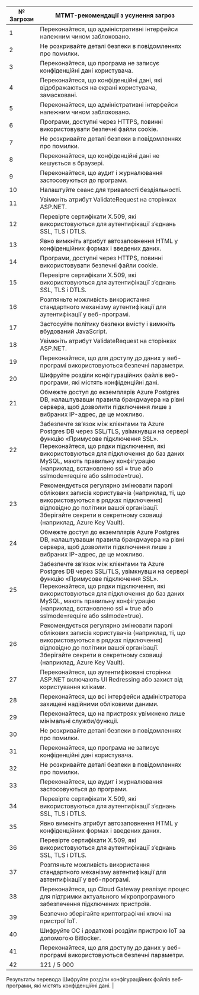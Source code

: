 | № Загрози | MTMT-рекомендації з усунення загроз |
|---|---|
| 1 | Переконайтеся, що адміністративні інтерфейси належним чином заблоковано. |
| 2 | Не розкривайте деталі безпеки в повідомленнях про помилки. |
| 3 | Переконайтеся, що програма не записує конфіденційні дані користувача. |
| 4 | Переконайтеся, що конфіденційні дані, які відображаються на екрані користувача, замасковані. |
| 5 | Переконайтеся, що адміністративні інтерфейси належним чином заблоковано. |
| 6 | Програми, доступні через HTTPS, повинні використовувати безпечні файли cookie. |
| 7 | Не розкривайте деталі безпеки в повідомленнях про помилки. |
| 8 | Переконайтеся, що конфіденційні дані не кешується в браузері. |
| 9 | Переконайтеся, що аудит і журналювання застосовуються до програми. |
| 10 | Налаштуйте сеанс для тривалості бездіяльності. |
| 11 | Увімкніть атрибут ValidateRequest на сторінках ASP.NET. |
| 12 | Перевірте сертифікати X.509, які використовуються для аутентифікації з’єднань SSL, TLS і DTLS. |
| 13 | Явно вимкніть атрибут автозаповнення HTML у конфіденційних формах і введених даних. |
| 14 | Програми, доступні через HTTPS, повинні використовувати безпечні файли cookie. |
| 15 | Перевірте сертифікати X.509, які використовуються для аутентифікації з’єднань SSL, TLS і DTLS. |
| 16 | Розгляньте можливість використання стандартного механізму аутентифікації для аутентифікації у веб-програмі. |
| 17 | Застосуйте політику безпеки вмісту і вимкніть вбудований JavaScript. |
| 18 | Увімкніть атрибут ValidateRequest на сторінках ASP.NET. |
| 19 | Переконайтеся, що для доступу до даних у веб-програмі використовуються безпечні параметри. |
| 20 | Шифруйте розділи конфігураційних файлів веб-програми, які містять конфіденційні дані. |
| 21 | Обмежте доступ до екземплярів Azure Postgres DB, налаштувавши правила брандмауера на рівні сервера, щоб дозволити підключення лише з вибраних IP-адрес, де це можливо. |
| 22 | Забезпечте зв’язок між клієнтами та Azure Postgres DB через SSL/TLS, увімкнувши на сервері функцію «Примусове підключення SSL». Переконайтеся, що рядки підключення, які використовуються для підключення до баз даних MySQL, мають правильну конфігурацію (наприклад, встановлено ssl = true або sslmode=require або sslmode=true). |
| 23 | Рекомендується регулярно змінювати паролі облікових записів користувачів (наприклад, ті, що використовуються в рядках підключення) відповідно до політики вашої організації. Зберігайте секрети в секретному сховищі (наприклад, Azure Key Vault). |
| 24 | Обмежте доступ до екземплярів Azure Postgres DB, налаштувавши правила брандмауера на рівні сервера, щоб дозволити підключення лише з вибраних IP-адрес, де це можливо. |
| 25 | Забезпечте зв’язок між клієнтами та Azure Postgres DB через SSL/TLS, увімкнувши на сервері функцію «Примусове підключення SSL». Переконайтеся, що рядки підключення, які використовуються для підключення до баз даних MySQL, мають правильну конфігурацію (наприклад, встановлено ssl = true або sslmode=require або sslmode=true). |
| 26 | Рекомендується регулярно змінювати паролі облікових записів користувачів (наприклад, ті, що використовуються в рядках підключення) відповідно до політики вашої організації. Зберігайте секрети в секретному сховищі (наприклад, Azure Key Vault). |
| 27 | Переконайтеся, що аутентифіковані сторінки ASP.NET включають UI Redressing або захист від користування кліками. |
| 28 | Переконайтеся, що всі інтерфейси адміністратора захищені надійними обліковими даними. |
| 29 | Переконайтеся, що на пристроях увімкнено лише мінімальні служби/функції. |
| 30 | Не розкривайте деталі безпеки в повідомленнях про помилки. |
| 31 | Переконайтеся, що програма не записує конфіденційні дані користувача. |
| 32 | Не розкривайте деталі безпеки в повідомленнях про помилки. |
| 33 | Переконайтеся, що аудит і журналювання застосовуються до програми. |
| 34 | Перевірте сертифікати X.509, які використовуються для аутентифікації з’єднань SSL, TLS і DTLS. |
| 35 | Явно вимкніть атрибут автозаповнення HTML у конфіденційних формах і введених даних. |
| 36 | Перевірте сертифікати X.509, які використовуються для аутентифікації з’єднань SSL, TLS і DTLS. |
| 37 | Розгляньте можливість використання стандартного механізму автентифікації для автентифікації у веб-програмі. |
| 38 | Переконайтеся, що Cloud Gateway реалізує процес для підтримки актуального мікропрограмного забезпечення підключених пристроїв. |
| 39 | Безпечно зберігайте криптографічні ключі на пристрої IoT. |
| 40 | Шифруйте ОС і додаткові розділи пристрою IoT за допомогою Bitlocker. |
| 41 | Переконайтеся, що для доступу до даних у веб-програмі використовуються безпечні параметри. |
| 42 | 121 / 5 000
Результаты перевода
Шифруйте розділи конфігураційних файлів веб-програми, які містять конфіденційні дані. |
